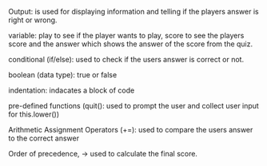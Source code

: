 Output: is used for displaying information and telling if the players answer is right or wrong.

variable: play to see if the player wants to play, score to see the players score and the answer which shows the answer of the score from the quiz.
 
conditional (if/else): used to check if the users answer is correct or not.
  
boolean (data type): true or false
 
indentation: indacates a block of code
  
pre-defined functions (quit(): used to prompt the user and collect user input for this.lower())
    
Arithmetic Assignment Operators (+=): used to compare the users answer to the correct answer
     
Order of precedence, -> used to calculate the final score.